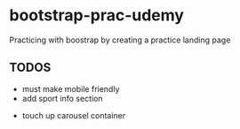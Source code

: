 # bootstrap-prac-udemy

Practicing with boostrap by creating a practice landing page

## TODOS

- must make mobile friendly
- add sport info section

* touch up carousel container
